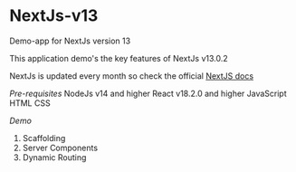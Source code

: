 # NextJs-v13
Demo-app for NextJs version 13

This application demo's the key features of NextJs v13.0.2 

NextJs is updated every month so check the official [NextJS docs](https://nextjs.org/docs)

_Pre-requisites_
NodeJs v14 and higher
React v18.2.0 and higher
JavaScript
HTML
CSS

_Demo_
1) Scaffolding
2) Server Components
3) Dynamic Routing